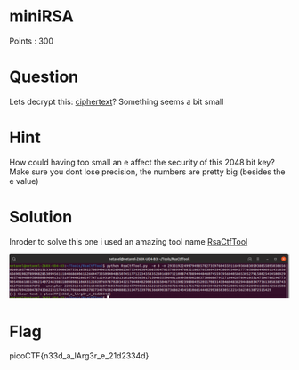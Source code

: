 # miniRSA

Points : 300

# Question

Lets decrypt this: [ciphertext](ciphertext)? Something seems a bit small

# Hint 

How could having too small an e affect the security of this 2048 bit key?
Make sure you dont lose precision, the numbers are pretty big (besides the e value)

# Solution

Inroder to solve this one i used an amazing tool name [RsaCtfTool](https://github.com/Ganapati/RsaCtfTool)


![Screenshot](miniRsa.png)


# Flag
picoCTF{n33d_a_lArg3r_e_21d2334d}

